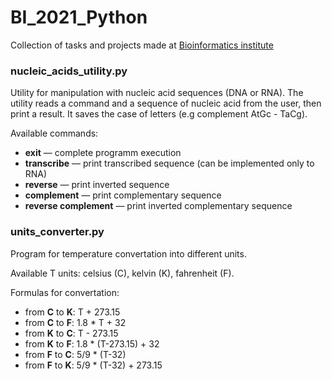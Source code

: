 # BI_2021_Python
Collection of tasks and projects made at [Bioinformatics institute](https://bioinf.me/en) 

### nucleic_acids_utility.py
Utility for manipulation with nucleic acid sequences (DNA or RNA). The utility reads a command and a sequence of nucleic acid from the user, then print a result. It saves the case of letters (e.g complement AtGc - TaCg).

Available commands:

- **exit** — complete programm execution 
- **transcribe** — print transcribed sequence (can be implemented only to RNA)
- **reverse** — print inverted sequence 
- **complement** — print complementary sequence
- **reverse complement** — print inverted complementary sequence 

### units_converter.py
Program for temperature convertation into different units.

Available T units: celsius (C), kelvin (K), fahrenheit (F). 

Formulas for convertation: 
- from **C** to **K**: T + 273.15
- from **C** to **F**: 1.8 * T + 32
- from **K** to **C**: T - 273.15
- from **K** to **F**: 1.8 * (T-273.15) + 32
- from **F** to **C**: 5/9 * (T-32)
- from **F** to **K**: 5/9 * (T-32) + 273.15
